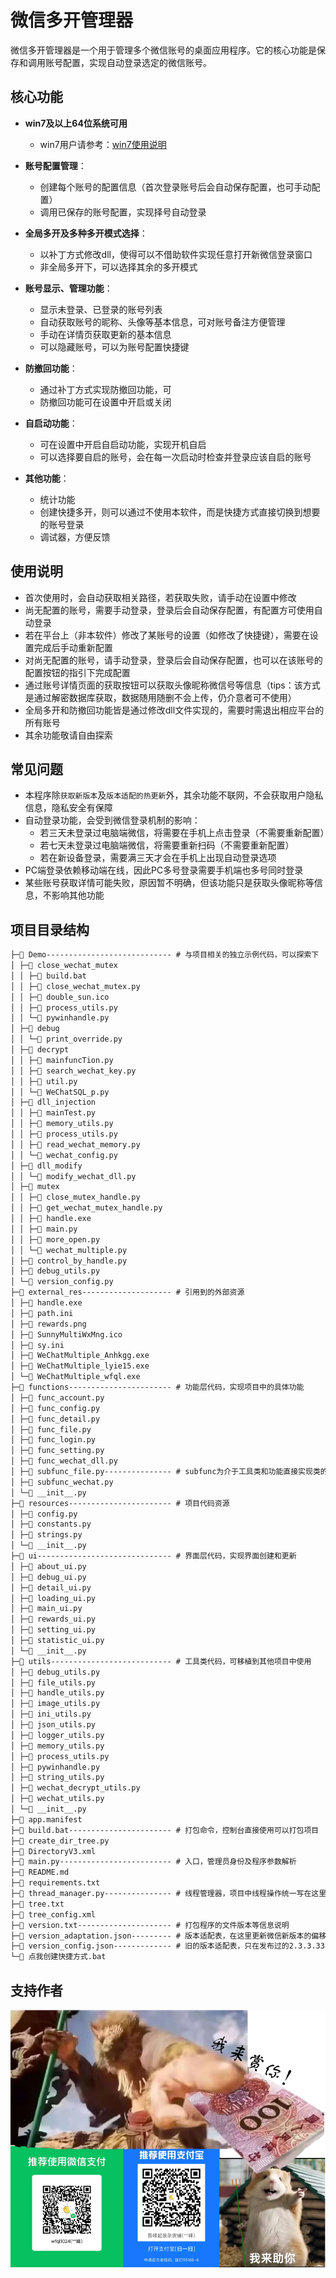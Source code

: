 # 微信多开管理器

微信多开管理器是一个用于管理多个微信账号的桌面应用程序。它的核心功能是保存和调用账号配置，实现自动登录选定的微信账号。

## 核心功能
- **win7及以上64位系统可用**
  - win7用户请参考：[win7使用说明](https://github.com/wfql1024/MultiWeChatManager/wiki/How_to_use_in_win7)

- **账号配置管理**：
    - 创建每个账号的配置信息（首次登录账号后会自动保存配置，也可手动配置）
    - 调用已保存的账号配置，实现择号自动登录

- **全局多开及多种多开模式选择**：
    - 以补丁方式修改dll，使得可以不借助软件实现任意打开新微信登录窗口
    - 非全局多开下，可以选择其余的多开模式

- **账号显示、管理功能**：
    - 显示未登录、已登录的账号列表
    - 自动获取账号的昵称、头像等基本信息，可对账号备注方便管理
    - 手动在详情页获取更新的基本信息
    - 可以隐藏账号，可以为账号配置快捷键

- **防撤回功能**：
    - 通过补丁方式实现防撤回功能，可
    - 防撤回功能可在设置中开启或关闭

- **自启动功能**：
    - 可在设置中开启自启动功能，实现开机自启
    - 可以选择要自启的账号，会在每一次启动时检查并登录应该自启的账号

- **其他功能**：
    - 统计功能
    - 创建快捷多开，则可以通过不使用本软件，而是快捷方式直接切换到想要的账号登录
    - 调试器，方便反馈

## 使用说明

- 首次使用时，会自动获取相关路径，若获取失败，请手动在设置中修改
- 尚无配置的账号，需要手动登录，登录后会自动保存配置，有配置方可使用自动登录
- 若在平台上（非本软件）修改了某账号的设置（如修改了快捷键），需要在设置完成后手动重新配置
- 对尚无配置的账号，请手动登录，登录后会自动保存配置，也可以在该账号的配置按钮的指引下完成配置
- 通过账号详情页面的获取按钮可以获取头像昵称微信号等信息（tips：该方式是通过解密数据库获取，数据随用随删不会上传，仍介意者可不使用）
- 全局多开和防撤回功能皆是通过修改dll文件实现的，需要时需退出相应平台的所有账号
- 其余功能敬请自由探索

## 常见问题

- 本程序除`获取新版本`及`版本适配的热更新`外，其余功能不联网，不会获取用户隐私信息，隐私安全有保障
- 自动登录功能，会受到微信登录机制的影响：
    - 若三天未登录过电脑端微信，将需要在手机上点击登录（不需要重新配置）
    - 若七天未登录过电脑端微信，将需要重新扫码（不需要重新配置）
    - 若在新设备登录，需要满三天才会在手机上出现自动登录选项
- PC端登录依赖移动端在线，因此PC多号登录需要手机端也多号同时登录
- 某些账号获取详情可能失败，原因暂不明确，但该功能只是获取头像昵称等信息，不影响其他功能

## 项目目录结构

```markdown
├─📁 Demo---------------------------- # 与项目相关的独立示例代码，可以探索下
│ ├─📁 close_wechat_mutex
│ │ ├─📄 build.bat
│ │ ├─📄 close_wechat_mutex.py
│ │ ├─📄 double_sun.ico
│ │ ├─📄 process_utils.py
│ │ └─📄 pywinhandle.py
│ ├─📁 debug
│ │ └─📄 print_override.py
│ ├─📁 decrypt
│ │ ├─📄 mainfuncTion.py
│ │ ├─📄 search_wechat_key.py
│ │ ├─📄 util.py
│ │ └─📄 WeChatSQL_p.py
│ ├─📁 dll_injection
│ │ ├─📄 mainTest.py
│ │ ├─📄 memory_utils.py
│ │ ├─📄 process_utils.py
│ │ ├─📄 read_wechat_memory.py
│ │ └─📄 wechat_config.py
│ ├─📁 dll_modify
│ │ └─📄 modify_wechat_dll.py
│ ├─📁 mutex
│ │ ├─📄 close_mutex_handle.py
│ │ ├─📄 get_wechat_mutex_handle.py
│ │ ├─📄 handle.exe
│ │ ├─📄 main.py
│ │ ├─📄 more_open.py
│ │ └─📄 wechat_multiple.py
│ ├─📄 control_by_handle.py
│ ├─📄 debug_utils.py
│ └─📄 version_config.py
├─📁 external_res-------------------- # 引用到的外部资源
│ ├─📄 handle.exe
│ ├─📄 path.ini
│ ├─📄 rewards.png
│ ├─📄 SunnyMultiWxMng.ico
│ ├─📄 sy.ini
│ ├─📄 WeChatMultiple_Anhkgg.exe
│ ├─📄 WeChatMultiple_lyie15.exe
│ └─📄 WeChatMultiple_wfql.exe
├─📁 functions----------------------- # 功能层代码，实现项目中的具体功能
│ ├─📄 func_account.py
│ ├─📄 func_config.py
│ ├─📄 func_detail.py
│ ├─📄 func_file.py
│ ├─📄 func_login.py
│ ├─📄 func_setting.py
│ ├─📄 func_wechat_dll.py
│ ├─📄 subfunc_file.py--------------- # subfunc为介于工具类和功能直接实现类的子功能类
│ ├─📄 subfunc_wechat.py
│ └─📄 __init__.py
├─📁 resources----------------------- # 项目代码资源
│ ├─📄 config.py
│ ├─📄 constants.py
│ ├─📄 strings.py
│ └─📄 __init__.py
├─📁 ui------------------------------ # 界面层代码，实现界面创建和更新
│ ├─📄 about_ui.py
│ ├─📄 debug_ui.py
│ ├─📄 detail_ui.py
│ ├─📄 loading_ui.py
│ ├─📄 main_ui.py
│ ├─📄 rewards_ui.py
│ ├─📄 setting_ui.py
│ ├─📄 statistic_ui.py
│ └─📄 __init__.py
├─📁 utils--------------------------- # 工具类代码，可移植到其他项目中使用
│ ├─📄 debug_utils.py
│ ├─📄 file_utils.py
│ ├─📄 handle_utils.py
│ ├─📄 image_utils.py
│ ├─📄 ini_utils.py
│ ├─📄 json_utils.py
│ ├─📄 logger_utils.py
│ ├─📄 memory_utils.py
│ ├─📄 process_utils.py
│ ├─📄 pywinhandle.py
│ ├─📄 string_utils.py
│ ├─📄 wechat_decrypt_utils.py
│ ├─📄 wechat_utils.py
│ └─📄 __init__.py
├─📄 app.manifest
├─📄 build.bat----------------------- # 打包命令，控制台直接使用可以打包项目
├─📄 create_dir_tree.py
├─📄 DirectoryV3.xml
├─📄 main.py------------------------- # 入口，管理员身份及程序参数解析
├─📄 README.md
├─📄 requirements.txt
├─📄 thread_manager.py--------------- # 线程管理器，项目中线程操作统一写在这里
├─📄 tree.txt
├─📄 tree_config.xml
├─📄 version.txt--------------------- # 打包程序的文件版本等信息说明
├─📄 version_adaptation.json--------- # 版本适配表，在这里更新微信新版本的偏移地址
├─📄 version_config.json------------- # 旧的版本适配表，只在发布过的2.3.3.333可以使用，现在代码已经不使用
└─📄 点我创建快捷方式.bat
```

## 支持作者

![我来赏你！](external_res/rewards.png)
